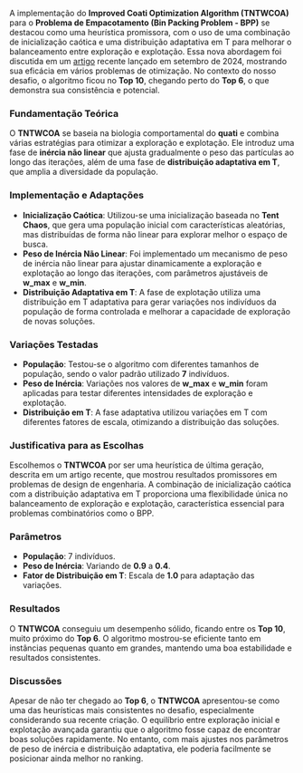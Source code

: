 A implementação do **Improved Coati Optimization Algorithm (TNTWCOA)** para o **Problema de Empacotamento (Bin Packing Problem - BPP)** se destacou como uma heurística promissora, com o uso de uma combinação de inicialização caótica e uma distribuição adaptativa em T para melhorar o balanceamento entre exploração e explotação. Essa nova abordagem foi discutida em um [artigo](https://github.com/SU4NE/II-desafio-em-otimizacao-com-metaheuristica/blob/main/docs/Artigos/An%20improved%20Coati%20Optimization%20Algorithm%20with%20multiple%20strategies%20for%20engineering%20design%20optimization%20problems.pdf) recente lançado em setembro de 2024, mostrando sua eficácia em vários problemas de otimização. No contexto do nosso desafio, o algoritmo ficou no **Top 10**, chegando perto do **Top 6**, o que demonstra sua consistência e potencial.

### **Fundamentação Teórica**
O **TNTWCOA** se baseia na biologia comportamental do **quati** e combina várias estratégias para otimizar a exploração e explotação. Ele introduz uma fase de **inércia não linear** que ajusta gradualmente o peso das partículas ao longo das iterações, além de uma fase de **distribuição adaptativa em T**, que amplia a diversidade da população.

### **Implementação e Adaptações**
- **Inicialização Caótica**: Utilizou-se uma inicialização baseada no **Tent Chaos**, que gera uma população inicial com características aleatórias, mas distribuídas de forma não linear para explorar melhor o espaço de busca.
- **Peso de Inércia Não Linear**: Foi implementado um mecanismo de peso de inércia não linear para ajustar dinamicamente a exploração e explotação ao longo das iterações, com parâmetros ajustáveis de **w_max** e **w_min**.
- **Distribuição Adaptativa em T**: A fase de explotação utiliza uma distribuição em T adaptativa para gerar variações nos indivíduos da população de forma controlada e melhorar a capacidade de exploração de novas soluções.

### **Variações Testadas**
- **População**: Testou-se o algoritmo com diferentes tamanhos de população, sendo o valor padrão utilizado **7** indivíduos.
- **Peso de Inércia**: Variações nos valores de **w_max** e **w_min** foram aplicadas para testar diferentes intensidades de exploração e explotação.
- **Distribuição em T**: A fase adaptativa utilizou variações em T com diferentes fatores de escala, otimizando a distribuição das soluções.

### **Justificativa para as Escolhas**
Escolhemos o **TNTWCOA** por ser uma heurística de última geração, descrita em um artigo recente, que mostrou resultados promissores em problemas de design de engenharia. A combinação de inicialização caótica com a distribuição adaptativa em T proporciona uma flexibilidade única no balanceamento de exploração e explotação, característica essencial para problemas combinatórios como o BPP.

### **Parâmetros**
- **População**: 7 indivíduos.
- **Peso de Inércia**: Variando de **0.9** a **0.4**.
- **Fator de Distribuição em T**: Escala de **1.0** para adaptação das variações.

### **Resultados**
O **TNTWCOA** conseguiu um desempenho sólido, ficando entre os **Top 10**, muito próximo do **Top 6**. O algoritmo mostrou-se eficiente tanto em instâncias pequenas quanto em grandes, mantendo uma boa estabilidade e resultados consistentes.

### **Discussões**
Apesar de não ter chegado ao **Top 6**, o **TNTWCOA** apresentou-se como uma das heurísticas mais consistentes no desafio, especialmente considerando sua recente criação. O equilíbrio entre exploração inicial e explotação avançada garantiu que o algoritmo fosse capaz de encontrar boas soluções rapidamente. No entanto, com mais ajustes nos parâmetros de peso de inércia e distribuição adaptativa, ele poderia facilmente se posicionar ainda melhor no ranking.

